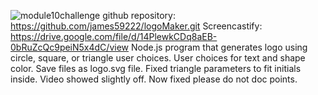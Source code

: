 ![module10challenge](https://user-images.githubusercontent.com/65635308/232714732-10d4be40-618c-41b6-84ba-ebcd7d517dba.PNG)
github repository: https://github.com/james59222/logoMaker.git
Screencastify: https://drive.google.com/file/d/14PlewkCDq8aEB-0bRuZcQc9peiN5x4dC/view
Node.js program that generates logo using circle, square, or triangle user choices.
User choices for text and shape color.
Save files as logo.svg file.
Fixed triangle parameters to fit initials inside. Video showed slightly off. Now fixed please do not doc points.
